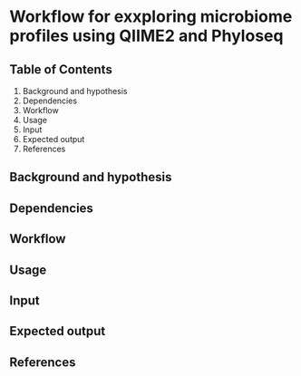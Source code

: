 # Workflow for exxploring microbiome profiles using QIIME2 and Phyloseq

## Table of Contents
1) Background and hypothesis 
2) Dependencies
3) Workflow 
4) Usage
5) Input 
6) Expected output
7) References


## Background and hypothesis

## Dependencies

## Workflow

## Usage

## Input 

## Expected output

## References
